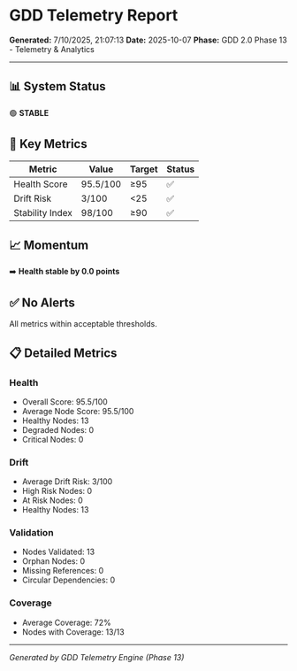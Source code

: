 # GDD Telemetry Report

**Generated:** 7/10/2025, 21:07:13
**Date:** 2025-10-07
**Phase:** GDD 2.0 Phase 13 - Telemetry & Analytics

---

## 📊 System Status

🟢 **STABLE**

## 🎯 Key Metrics

| Metric | Value | Target | Status |
|--------|-------|--------|--------|
| Health Score | 95.5/100 | ≥95 | ✅ |
| Drift Risk | 3/100 | <25 | ✅ |
| Stability Index | 98/100 | ≥90 | ✅ |

## 📈 Momentum

➡️ **Health stable by 0.0 points**

## ✅ No Alerts

All metrics within acceptable thresholds.

## 📋 Detailed Metrics

### Health

- Overall Score: 95.5/100
- Average Node Score: 95.5/100
- Healthy Nodes: 13
- Degraded Nodes: 0
- Critical Nodes: 0

### Drift

- Average Drift Risk: 3/100
- High Risk Nodes: 0
- At Risk Nodes: 0
- Healthy Nodes: 13

### Validation

- Nodes Validated: 13
- Orphan Nodes: 0
- Missing References: 0
- Circular Dependencies: 0

### Coverage

- Average Coverage: 72%
- Nodes with Coverage: 13/13

---

*Generated by GDD Telemetry Engine (Phase 13)*
